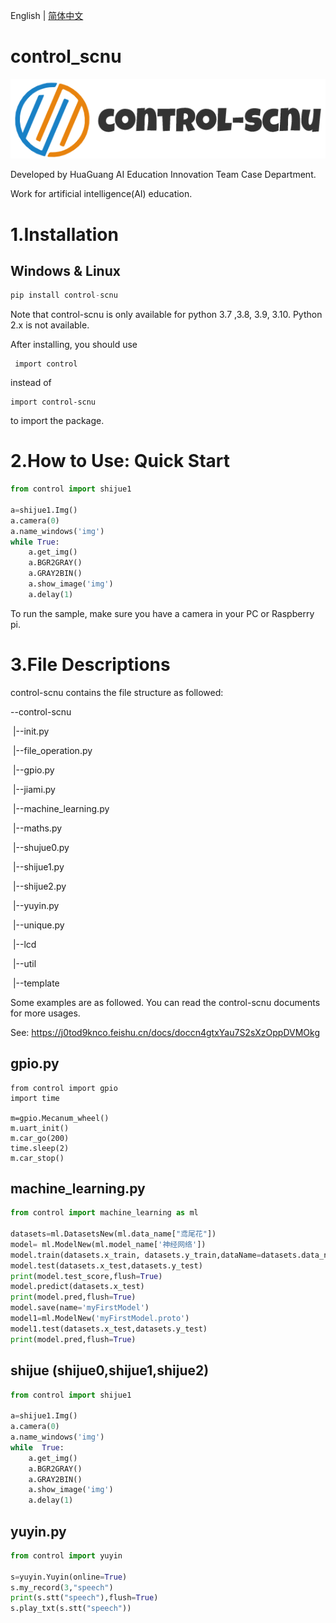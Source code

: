English | [简体中文](README_cn.md)
# control_scnu
![Image text](https://github.com/HuaGuangEdu/control_scnu/blob/main/docs/control1.png)

Developed by HuaGuang AI Education Innovation Team Case Department.

Work for artificial intelligence(AI) education.

# 1.Installation
## Windows & Linux
```python
pip install control-scnu
```
Note that control-scnu is only available for python 3.7 ,3.8, 3.9, 3.10. Python 2.x is not available.

After installing, you should use

```
 import control
```

 instead of 

```
import control-scnu
```

to import the package.

# 2.How to Use: Quick Start

```python
from control import shijue1

a=shijue1.Img()
a.camera(0)
a.name_windows('img')
while True:
    a.get_img()
    a.BGR2GRAY()
    a.GRAY2BIN()
    a.show_image('img')
    a.delay(1)
```

To run the sample, make sure you have a camera in your PC or Raspberry pi.

# 3.File Descriptions

control-scnu contains the file structure as followed:

--control-scnu

​	|--init.py

​	|--file_operation.py

​	|--gpio.py

​	|--jiami.py

​	|--machine_learning.py

​	|--maths.py

​	|--shujue0.py

​	|--shijue1.py

​	|--shijue2.py

​	|--yuyin.py

​	|--unique.py

​	|--lcd

​	|--util

​	|--template


Some examples are as followed. You can read the control-scnu documents for more usages.

See: https://j0tod9knco.feishu.cn/docs/doccn4gtxYau7S2sXzOppDVMOkg

## gpio.py
```
from control import gpio
import time

m=gpio.Mecanum_wheel()
m.uart_init()
m.car_go(200)
time.sleep(2)
m.car_stop()
```

## machine_learning.py
```python
from control import machine_learning as ml

datasets=ml.DatasetsNew(ml.data_name["鸢尾花"])
model= ml.ModelNew(ml.model_name['神经网络'])
model.train(datasets.x_train, datasets.y_train,dataName=datasets.data_name)
model.test(datasets.x_test,datasets.y_test)
print(model.test_score,flush=True)
model.predict(datasets.x_test)
print(model.pred,flush=True)
model.save(name='myFirstModel')
model1=ml.ModelNew('myFirstModel.proto')
model1.test(datasets.x_test,datasets.y_test)
print(model.pred,flush=True)
```

## shijue (shijue0,shijue1,shijue2)
```python
from control import shijue1

a=shijue1.Img()
a.camera(0)
a.name_windows('img')
while  True:
    a.get_img()
    a.BGR2GRAY()
    a.GRAY2BIN()
    a.show_image('img')
    a.delay(1)
```

## yuyin.py
```python
from control import yuyin

s=yuyin.Yuyin(online=True) 
s.my_record(3,"speech")   
print(s.stt("speech"),flush=True)  
s.play_txt(s.stt("speech"))  
